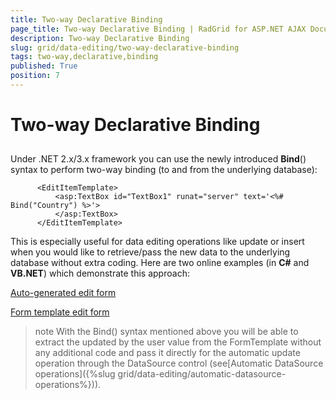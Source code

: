 ```yaml
---
title: Two-way Declarative Binding
page_title: Two-way Declarative Binding | RadGrid for ASP.NET AJAX Documentation
description: Two-way Declarative Binding
slug: grid/data-editing/two-way-declarative-binding
tags: two-way,declarative,binding
published: True
position: 7
---
```


# Two-way Declarative Binding



## 

Under .NET 2.x/3.x framework you can use the newly introduced **Bind**() syntax to perform two-way binding (to and from the underlying database):

````ASP.NET
	  <EditItemTemplate>
	      <asp:TextBox id="TextBox1" runat="server" text='<%# Bind("Country") %>'>
	      </asp:TextBox>
	  </EditItemTemplate>
````



This is especially useful for data editing operations like update or insert when you would like to retrieve/pass the new data to the underlying database without extra coding. Here are two online examples (in **C#** and **VB.NET**) which demonstrate this approach:

[ Auto-generated edit form ](http://demos.telerik.com/aspnet-ajax/Grid/Examples/DataEditing/AllEditableColumns/DefaultCS.aspx)

[ Form template edit form ](http://demos.telerik.com/aspnet-ajax/Grid/Examples/DataEditing/TemplateFormUpdate/DefaultCS.aspx)

>note With the Bind() syntax mentioned above you will be able to extract the updated by the user value from the FormTemplate without any additional code and pass it directly for the automatic update operation through the DataSource control (see[Automatic DataSource operations]({%slug grid/data-editing/automatic-datasource-operations%})).
>

